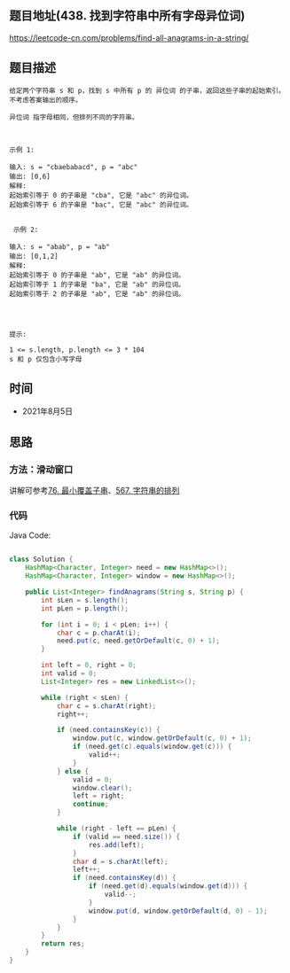 
## 题目地址(438. 找到字符串中所有字母异位词)

https://leetcode-cn.com/problems/find-all-anagrams-in-a-string/

## 题目描述

```
给定两个字符串 s 和 p，找到 s 中所有 p 的 异位词 的子串，返回这些子串的起始索引。不考虑答案输出的顺序。

异位词 指字母相同，但排列不同的字符串。

 

示例 1:

输入: s = "cbaebabacd", p = "abc"
输出: [0,6]
解释:
起始索引等于 0 的子串是 "cba", 它是 "abc" 的异位词。
起始索引等于 6 的子串是 "bac", 它是 "abc" 的异位词。


 示例 2:

输入: s = "abab", p = "ab"
输出: [0,1,2]
解释:
起始索引等于 0 的子串是 "ab", 它是 "ab" 的异位词。
起始索引等于 1 的子串是 "ba", 它是 "ab" 的异位词。
起始索引等于 2 的子串是 "ab", 它是 "ab" 的异位词。


 

提示:

1 <= s.length, p.length <= 3 * 104
s 和 p 仅包含小写字母
```

## 时间

- 2021年8月5日

## 思路

### 方法：滑动窗口

讲解可参考[76. 最小覆盖子串](https://github.com/asshead123/my-leetcode/blob/main/%E6%95%B0%E7%BB%84%EF%BC%88%E6%BB%91%E5%8A%A8%E7%AA%97%E5%8F%A3%EF%BC%89-76.%20%E6%9C%80%E5%B0%8F%E8%A6%86%E7%9B%96%E5%AD%90%E4%B8%B2.md)、[567. 字符串的排列](https://github.com/asshead123/my-leetcode/blob/main/%E6%95%B0%E7%BB%84%EF%BC%88%E6%BB%91%E5%8A%A8%E7%AA%97%E5%8F%A3%EF%BC%89-567.%20%E5%AD%97%E7%AC%A6%E4%B8%B2%E7%9A%84%E6%8E%92%E5%88%97.md)

### 代码

Java Code:

```java

class Solution {
    HashMap<Character, Integer> need = new HashMap<>();
    HashMap<Character, Integer> window = new HashMap<>();

    public List<Integer> findAnagrams(String s, String p) {
        int sLen = s.length();
        int pLen = p.length();

        for (int i = 0; i < pLen; i++) {
            char c = p.charAt(i);
            need.put(c, need.getOrDefault(c, 0) + 1);
        }

        int left = 0, right = 0;
        int valid = 0;
        List<Integer> res = new LinkedList<>();

        while (right < sLen) {
            char c = s.charAt(right);
            right++;

            if (need.containsKey(c)) {
                window.put(c, window.getOrDefault(c, 0) + 1);
                if (need.get(c).equals(window.get(c))) {
                    valid++;
                }
            } else {
                valid = 0;
                window.clear();
                left = right;
                continue;
            }

            while (right - left == pLen) {
                if (valid == need.size()) {
                    res.add(left);
                }
                char d = s.charAt(left);
                left++;
                if (need.containsKey(d)) {
                    if (need.get(d).equals(window.get(d))) {
                        valid--;
                    }
                    window.put(d, window.getOrDefault(d, 0) - 1);
                }
            } 
        }
        return res;
    }
}

```

